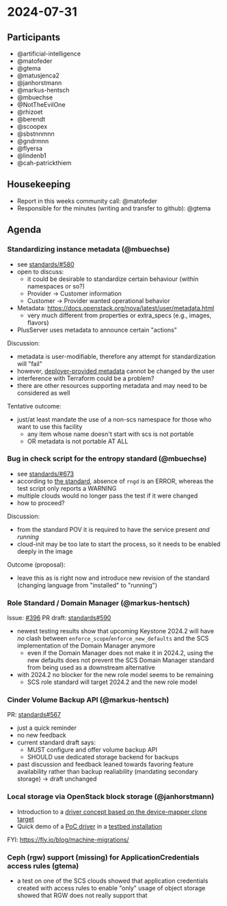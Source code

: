 # 2024-07-31

## Participants

- @artificial-intelligence
- @matofeder
- @gtema
- @matusjenca2
- @janhorstmann
- @markus-hentsch
- @mbuechse
- @NotTheEvilOne
- @rhizoet
- @berendt
- @scoopex
- @sbstnnmnn
- @gndrmnn
- @flyersa
- @lindenb1
- @cah-patrickthiem

## Housekeeping

- Report in this weeks community call: @matofeder
- Responsible for the minutes (writing and transfer to github): @gtema

## Agenda

### Standardizing instance metadata (@mbuechse)

- see [standards/#580](https://github.com/SovereignCloudStack/standards/issues/580)
- open to discuss:
    - it could be desirable to standardize certain behaviour (within namespaces or so?)
    - Provider -> Customer information
    - Customer -> Provider wanted operational behavior
- Metadata: https://docs.openstack.org/nova/latest/user/metadata.html
    - very much different from properties or extra_specs (e.g., images, flavors)
- PlusServer uses metadata to announce certain "actions"

Discussion:

- metadata is user-modifiable, therefore any attempt for standardization will "fail"
- however, [deployer-provided metadata](https://docs.openstack.org/nova/rocky/user/vendordata.html#deployer-provided-data) cannot be changed by the user
- interference with Terraform could be a problem?
- there are other resources supporting metadata and may need to be considered as well

Tentative outcome:

- just/at least mandate the use of a non-scs namespace for those who want to use this facility
    - any item whose name doesn't start with scs is not portable
    - OR metadata is not portable AT ALL

### Bug in check script for the entropy standard (@mbuechse)

- see [standards/#673](https://github.com/SovereignCloudStack/standards/issues/673)
- according to [the standard](https://docs.scs.community/standards/scs-0101-v1-entropy#images), absence of `rngd` is an ERROR, whereas the test script only reports a WARNING
- multiple clouds would no longer pass the test if it were changed
- how to proceed?

Discussion:

- from the standard POV it is required to have the service present _and running_
- cloud-init may be too late to start the process, so it needs to be enabled deeply in the image

Outcome (proposal):

- leave this as is right now and introduce new revision of the standard (changing language from "installed" to "running")

### Role Standard / Domain Manager (@markus-hentsch)

Issue: [#396](https://github.com/SovereignCloudStack/issues/issues/396)
PR draft: [standards#590](https://github.com/SovereignCloudStack/standards/pull/590)

- newest testing results show that upcoming Keystone 2024.2 will have *no* clash between `enforce_scope`/`enforce_new_defaults` and the SCS implementation of the Domain Manager anymore
    - even if the Domain Manager does not make it in 2024.2, using the new defaults does not prevent the SCS Domain Manager standard from being used as a downstream alternative
- with 2024.2 no blocker for the new role model seems to be remaining
    - SCS role standard will target 2024.2 and the new role model

### Cinder Volume Backup API (@markus-hentsch)

PR: [standards#567](https://github.com/SovereignCloudStack/standards/pull/567)

- just a quick reminder
- no new feedback
- current standard draft says:
    - MUST configure and offer volume backup API
    - SHOULD use dedicated storage backend for backups
- past discussion and feedback leaned towards favoring feature availability rather than backup realiability (mandating secondary storage) -> draft unchanged


### Local storage via OpenStack block storage (@janhorstmann)

- Introduction to a [driver concept based on the device-mapper clone target](https://scs.community/2024/07/12/local-block-storage-via-dm-clone/)
- Quick demo of a [PoC driver](https://github.com/janhorstmann/openstack-cinder/tree/feature/dev/dm-clone-driver) in a [testbed installation](https://github.com/osism/testbed/tree/preview/cinder_local_volumes)

FYI: https://fly.io/blog/machine-migrations/


### Ceph (rgw) support (missing) for ApplicationCredentials access rules (gtema)
- a test on one of the SCS clouds showed that application credentials created with access rules to enable "only" usage of object storage showed that RGW does not really support that
